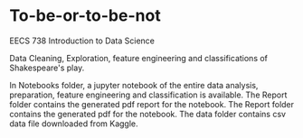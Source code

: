 # To-be-or-to-be-not
EECS 738 Introduction to Data Science

Data Cleaning, Exploration, feature engineering and classifications of Shakespeare's play.

In Notebooks folder, a jupyter notebook of the entire data analysis, preparation, feature engineering and classification is available.
The Report folder contains the generated pdf report for the notebook.
The Report folder contains the generated pdf for the notebook.
The data folder contains csv data file downloaded from Kaggle.
